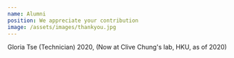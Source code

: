 ```yaml
---
name: Alumni
position: We appreciate your contribution
image: /assets/images/thankyou.jpg
---
```

Gloria Tse (Technician) 2020, (Now at Clive Chung's lab, HKU, as of 2020)
